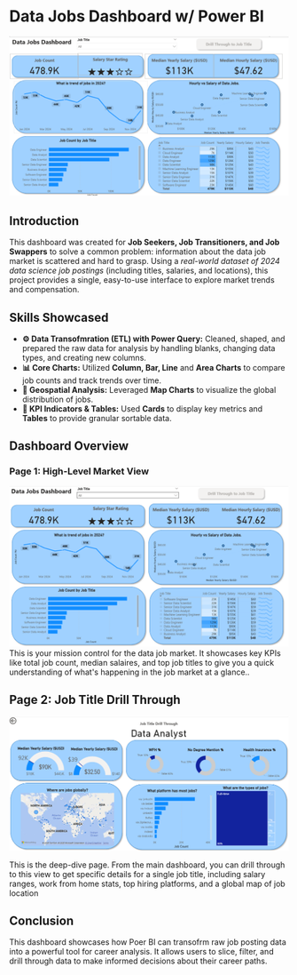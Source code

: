 # Data Jobs Dashboard w/ Power BI

![dashboard Page 1](/Dashboard%20Page%201.png)


## Introduction
 

This dashboard was created for **Job Seekers, Job Transitioners, and Job Swappers** to solve a common problem:  information about the data job market is scattered and hard to grasp.  Using a *real-world dataset of 2024 data science job postings* (including titles, salaries, and locations), this project provides a single, easy-to-use interface to explore market trends and compensation.

## Skills Showcased

- **⚙️ Data Transofmration (ETL) with Power Query:**    Cleaned, shaped, and prepared the raw data for analysis by handling blanks, changing data types, and creating new columns.
- **📊 Core Charts:** Utilized **Column, Bar, Line** and **Area Charts** to compare job counts and track trends over time.
- **📖 Geospatial Analysis:** Leveraged **Map Charts** to visualize the global distribution of jobs.
- **🔢 KPI Indicators & Tables:** Used **Cards** to display key metrics and **Tables** to provide granular sortable data.

## Dashboard Overview
### Page 1: High-Level Market View

![Dashboard Page 1](/Images/Dashboard%20Page%201.png)
This is your mission control for the data job market.  It showcases key KPIs like total job count, median salaires, and top job titles to give you a quick understanding of what's happening in the job market at a glance..

## Page 2: Job Title Drill Through

![Dashboard Page 2](/Images/Dashboard%20Page%202.png)

This is the deep-dive page.  From the main dashboard, you can drill through to this view to get specific details for a single job title, including salary ranges, work from home stats, top hiring platforms, and a global map of job location

## Conclusion

This dashboard showcases how Poer BI can transofrm raw job posting data into a powerful tool for career analysis.  It allows users to slice, filter, and drill through data to make informed decisions about their career paths.
